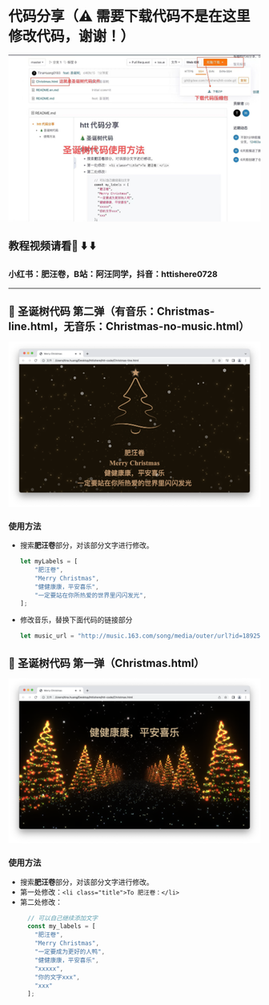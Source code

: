 # 代码分享（⚠️ 需要下载代码不是在这里修改代码，谢谢！）

![点击右上角下载代码压缩包](WechatIMG397.jpeg)

## 教程视频请看👀 ⬇️ ⬇️
### 小红书：肥汪卷，B站：阿汪同学，抖音：httishere0728
---

## 🎄 圣诞树代码 第二弹（有音乐：Christmas-line.html，无音乐：Christmas-no-music.html）

![圣诞树代码 第二弹](c-2.png)

### 使用方法

- 搜索**肥汪卷**部分，对该部分文字进行修改。
  ```js
  let myLabels = [
      "肥汪卷",
      "Merry Christmas",
      "健健康康，平安喜乐",
      "一定要站在你所热爱的世界里闪闪发光",
  ];
  ```
- 修改音乐，替换下面代码的链接部分
  ```js
  let music_url = "http://music.163.com/song/media/outer/url?id=1892513656.mp3";
  ```
## 🎄 圣诞树代码 第一弹（Christmas.html）

![圣诞树代码 第一弹](c-1.png)
### 使用方法

- 搜索**肥汪卷**部分，对该部分文字进行修改。
- 第一处修改：`<li class="title">To 肥汪卷：</li>`
- 第二处修改：
    ```js
      // 可以自己继续添加文字
      const my_labels = [
        "肥汪卷",
        "Merry Christmas",
        "一定要成为更好的人鸭",
        "健健康康，平安喜乐",
        "xxxxx",
        "你的文字xxx",
        "xxx"
      ];
    ```